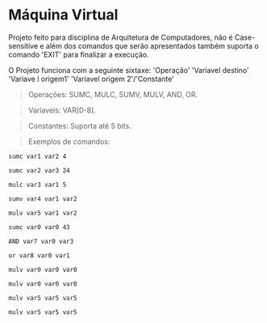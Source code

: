 # Máquina Virtual

Projeto feito para disciplina de Arquitetura de Computadores, não é Case-sensitive e além dos comandos que serão apresentados também suporta o comando 'EXIT' para finalizar a execução.

O Projeto funciona com a seguinte sixtaxe:
'Operação' 'Variavel destino' 'Variave l origem1' 'Variavel origem 2'/'Constante'

>Operações: SUMC, MULC, SUMV, MULV, AND, OR.

>Variaveis: VAR[0-8].

>Constantes: Suporta até 5 bits. 

>Exemplos de comandos:
```
sumc var1 var2 4

sumc var2 var3 24

mulc var3 var1 5

sumv var4 var1 var2

mulv var5 var1 var2

sumc var0 var0 43

AND var7 var0 var3

or var8 var0 var1 

mulv var0 var0 var0 

mulv var0 var0 var0

mulv var5 var5 var5 

mulv var5 var5 var5
```
